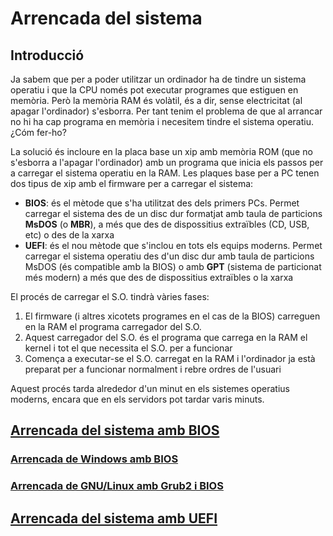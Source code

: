# Arrencada del sistema

## Introducció
Ja sabem que per a poder utilitzar un ordinador ha de tindre un sistema operatiu i que la CPU només pot executar programes que estiguen en memòria. Però la memòria RAM és volàtil, és a dir, sense electricitat (al apagar l'ordinador) s'esborra. Per tant tenim el problema de que al arrancar no hi ha cap programa en memòria i necesitem tindre el sistema operatiu. ¿Cóm fer-ho?

La solució és incloure en la placa base un xip amb memòria ROM (que no s'esborra a l'apagar l'ordinador) amb un programa que inicia els passos per a carregar el sistema operatiu en la RAM. Les plaques base per a PC tenen dos tipus de xip amb el firmware per a carregar el sistema:
* **BIOS**: és el mètode que s'ha utilitzat des dels primers PCs. Permet carregar el sistema des de un disc dur formatjat amb taula de particions **MsDOS** (o **MBR**), a més que des de dispossitius extraïbles (CD, USB, etc) o des de la xarxa
* **UEFI**: és el nou mètode que s'inclou en tots els equips moderns. Permet carregar el sistema operatiu des d'un disc dur amb taula de particions MsDOS (és compatible amb la BIOS) o amb **GPT** (sistema de particionat més modern) a més que des de dispossitius extraïbles o la xarxa

El procés de carregar el S.O. tindrà vàries fases:
1. El firmware (i altres xicotets programes en el cas de la BIOS) carreguen en la RAM el programa carregador del S.O.
2. Aquest carregador del S.O. és el programa que carrega en la RAM el kernel i tot el que necessita el S.O. per a funcionar
3. Comença a executar-se el S.O. carregat en la RAM i l'ordinador ja està preparat per a funcionar normalment i rebre ordres de l'usuari

Aquest procés tarda alrededor d'un minut en els sistemes operatius moderns, encara que en els servidors pot tardar varis minuts.

## [Arrencada del sistema amb BIOS](./bios.html)
### [Arrencada de Windows amb BIOS](./bios.html#arrencada-de-windows-amb-bios)
### [Arrencada de GNU/Linux amb Grub2 i BIOS](./bios.html#arrencada-de-gnulinux-amb-grub2-i-bios)
## [Arrencada del sistema amb UEFI](./uefi.html#arrencada-amb-bios)
